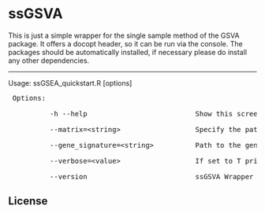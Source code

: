 # ssGSVA
This is just a simple wrapper for the single sample method of the GSVA package. It offers a docopt header, so it can be run via the console. The packages should be automatically installed, if necessary please do install any other dependencies. <br>

---

Usage: ssGSEA_quickstart.R [options] <br>

<pre> Options: <br>
          -h --help                          Show this screen. <br>
          --matrix=&lt;string&gt;                  Specify the path to your gene expression matrix (counts, FPKM, etc). <br>
          --gene_signature=&lt;string&gt;          Path to the gene signature(s). <br>
          --verbose=&lt;value&gt;                  If set to T prints all messages [default: F]. <br>
          --version                          ssGSVA Wrapper 1.0. </pre><be>


## License
